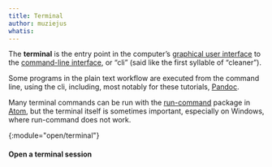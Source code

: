 ```yaml
---
title: Terminal
author: muziejus
whatis: 
---
```


The **terminal** is the entry point in the computer’s [graphical user
interface](https://en.wikipedia.org/wiki/Graphical_user_interface) to the
[command-line
interface](https://en.wikipedia.org/wiki/Command_line_interface), or “cli”
(said like the first syllable of “cleaner”).

Some programs in the plain text workflow are executed from the command line,
using the cli, including, most notably for these tutorials,
[Pandoc](/whatis/pandoc).

Many terminal commands can be run with the [run-command](/whatis/run-command)
package in [Atom](/whatis/atom), but the terminal itself is sometimes
important, especially on Windows, where run-command does not work.


{:module="open/terminal"}
#### Open a terminal session


